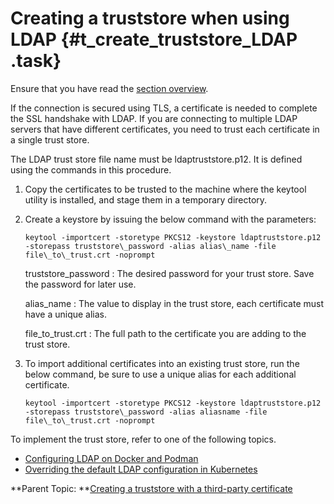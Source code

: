 # Creating a truststore when using LDAP {#t_create_truststore_LDAP .task}

Ensure that you have read the [section overview](t_create_truststore.md).

If the connection is secured using TLS, a certificate is needed to complete the SSL handshake with LDAP. If you are connecting to multiple LDAP servers that have different certificates, you need to trust each certificate in a single trust store.

The LDAP trust store file name must be ldaptruststore.p12. It is defined using the commands in this procedure.

1.  Copy the certificates to be trusted to the machine where the keytool utility is installed, and stage them in a temporary directory.

2.  Create a keystore by issuing the below command with the parameters:

    ``` {#codeblock_btx_jtr_dvb}
    keytool -importcert -storetype PKCS12 -keystore ldaptruststore.p12 -storepass truststore\_password -alias alias\_name -file file\_to\_trust.crt -noprompt
    ```

    truststore\_password
    :   The desired password for your trust store. Save the password for later use.

    alias\_name
    :   The value to display in the trust store, each certificate must have a unique alias.

    file\_to\_trust.crt
    :   The full path to the certificate you are adding to the trust store.

3.  To import additional certificates into an existing trust store, run the below command, be sure to use a unique alias for each additional certificate.

    ``` {#codeblock_bhp_rtr_dvb}
    keytool -importcert -storetype PKCS12 -keystore ldaptruststore.p12 -storepass truststore\_password -alias aliasname -file file\_to\_trust.crt -noprompt
    ```


To implement the trust store, refer to one of the following topics.

-   [Configuring LDAP on Docker and Podman](configuring_ldap_docker.md)
-   [Overriding the default LDAP configuration in Kubernetes](configuring_ldap_kubernetes.md)

**Parent Topic: **[Creating a truststore with a third-party certificate](t_create_truststore.md)

